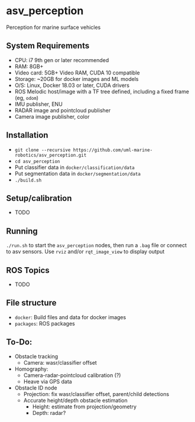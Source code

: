 # asv_perception
Perception for marine surface vehicles

## System Requirements
*  CPU:  i7 9th gen or later recommended
*  RAM:  8GB+
*  Video card:  5GB+ Video RAM, CUDA 10 compatible
*  Storage:  ~20GB for docker images and ML models
*  O/S:  Linux, Docker 18.03 or later, CUDA drivers
*  ROS Melodic host/image with a TF tree defined, including a fixed frame (eg, `odom`)
*  IMU publisher, ENU
*  RADAR image and pointcloud publisher
*  Camera image publisher, color

## Installation
*  `git clone --recursive https://github.com/uml-marine-robotics/asv_perception.git`
*  `cd asv_perception`
*  Put classifier data in `docker/classification/data`
*  Put segmentation data in `docker/segmentation/data`
*  `./build.sh`

## Setup/calibration
* TODO

## Running
`./run.sh` to start the `asv_perception` nodes, then run a `.bag` file or connect to asv sensors.  Use `rviz` and/or `rqt_image_view` to display output

## ROS Topics
* TODO

## File structure
*  `docker`:  Build files and data for docker images
*  `packages`:  ROS packages

## To-Do:
*  Obstacle tracking
    *  Camera: wasr/classifier offset
*  Homography:
    *  Camera-radar-pointcloud calibration (?)
    *  Heave via GPS data
*  Obstacle ID node
    *  Projection:  fix wasr/classifier offset, parent/child detections
    *  Accurate height/depth obstacle estimation
        * Height:  estimate from projection/geometry
        * Depth:   radar?